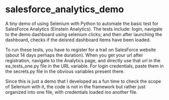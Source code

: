 # salesforce_analytics_demo

A tiny demo of using Selenium with Python to automate the basic test for SalesForce Analytics (Einstein Analytics). The tests include: login, navigate to the demo dashboard using selenium clicks; and then after launching the dashboard, checks if the deisred dashboard items have been loaded.

To run these tests, you have to register for a trail on SalesForce website (about 14 days perhaps the duration).
When you get your url after registration, navigate to the Analytics page, and directly use that url in the ea_tests_one.py file in the URL variable.
For login credentials, paste them in the secrets.py file in the obvious variables present there.

Since this is just a demo that I developed as a fun time to check the scope of Selenium with it, the code is not in the framework but rather just organized into one file, with credentials loaded ino another file.
